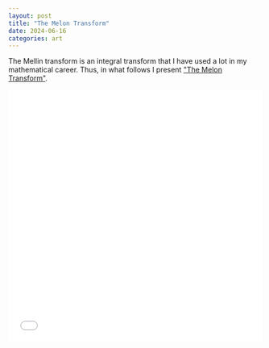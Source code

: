 ```yaml
---
layout: post
title: "The Melon Transform"
date: 2024-06-16
categories: art
---
```



The Mellin transform is an integral transform that I have used a lot in my mathematical career. Thus, in what follows I present <a href="files/The_Melon_Transform.pdf" target="_blank">"The Melon Transform"</a>.

  <embed src="files/The_Melon_Transform.pdf" type="application/pdf" width="100%" height="500px" />
